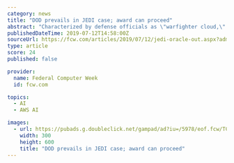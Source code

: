 ```yaml
---
category: news
title: "DOD prevails in JEDI case; award can proceed"
abstract: "Characterized by defense officials as \"warfighter cloud,\" the idea behind JEDI is to give combat troops at the edge access to the wealth of intelligence ... the use of artificial intelligence ..."
publishedDateTime: 2019-07-12T14:58:00Z
sourceUrl: https://fcw.com/articles/2019/07/12/jedi-oracle-out.aspx?admgarea=TC_Agencies
type: article
score: 24
published: false

provider:
  name: Federal Computer Week
  id: fcw.com

topics:
  - AI
  - AWS AI

images:
  - url: https://pubads.g.doubleclick.net/gampad/ad?iu=/5978/eof.fcw/TC_Agencies&t=item%253d37c0c5a7_0193_447a_a020_7556e9216e9b%26pos%253dBOX_5%26Topic%253dProcurement_Policy%252cDoD%252cCloud%252cPolicy%252cAgencies%252cTechnology&sz=300x600|1x1&tile=6&c=123456789
    width: 300
    height: 600
    title: "DOD prevails in JEDI case; award can proceed"
---
```

